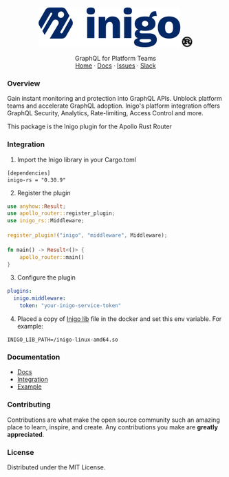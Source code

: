 <br />
<div align="center">
  <img src="https://raw.githubusercontent.com/inigolabs/inigo-rs/master/docs/inigo.svg">
  <img height="25" src="https://raw.githubusercontent.com/inigolabs/inigo-rs/master/docs/rust.svg">

  <p align="center">
    GraphQL for Platform Teams
    <br />
    <a href="https://inigo.io">Home</a>
    ·
    <a href="https://docs.inigo.io/">Docs</a>
    ·
    <a href="https://github.com/inigolabs/inigo-rs/issues">Issues</a>
    ·
    <a href="https://slack.inigo.io/">Slack</a>
  </p>
</div>

### Overview
Gain instant monitoring and protection into GraphQL APIs. Unblock platform teams and accelerate GraphQL adoption.
Inigo's platform integration offers GraphQL Security, Analytics, Rate-limiting, Access Control and more.  

This package is the Inigo plugin for the Apollo Rust Router

### Integration

1. Import the Inigo library in your Cargo.toml

```
[dependencies]
inigo-rs = "0.30.9"
```

2. Register the plugin
```rs
use anyhow::Result;
use apollo_router::register_plugin;
use inigo_rs::Middleware;

register_plugin!("inigo", "middleware", Middleware);

fn main() -> Result<()> {
    apollo_router::main()
}
```

3. Configure the plugin
```yaml
plugins:
  inigo.middleware:
    token: "your-inigo-service-token"
```

4. Placed a copy of [Inigo lib](https://github.com/inigolabs/artifacts/releases) file in the docker and set this env variable. For example:
```
INIGO_LIB_PATH=/inigo-linux-amd64.so
```


### Documentation
* [Docs](https://docs.inigo.io/)
* [Integration](https://docs.inigo.io/product/agent_installation/ruby_on_rails)
* [Example](https://github.com/inigolabs/inigo-rs/tree/master/examples)

### Contributing
Contributions are what make the open source community such an amazing place to learn, inspire, and create. Any contributions you make are **greatly appreciated**.

### License
Distributed under the MIT License.
